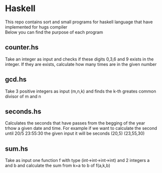 # Haskell

This repo contains sort and small programs for haskell language that have implemented for hugs compiler   
Below you can find the purpose of each program

## counter.hs
Take an integer as input and checks if these digits 0,3,6 and 9 exists in the integer. If they are exists, calculate how many times are in the given number

## gcd.hs
Take 3 positive integers as input (m,n,k) and finds the k-th greates common divisor of m and n

## seconds.hs
Calculates the seconds that have passes from the begging of the year trhow a given date and time. For example if we want to calculate the second until 20/5 23:55:30
the given input it will be seconds (20,5) (23,55,30)

## sum.hs
Take as input one function f with type (int->int->int->int) and 2 integers a and b and calculate the sum from k=a to b of f(a,k,b)
